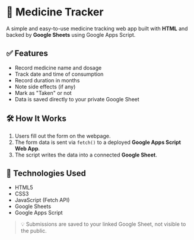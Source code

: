 # 💊 Medicine Tracker

A simple and easy-to-use medicine tracking web app built with **HTML** and backed by **Google Sheets** using Google Apps Script.

## ✅ Features

- Record medicine name and dosage  
- Track date and time of consumption  
- Record duration in months  
- Note side effects (if any)  
- Mark as "Taken" or not  
- Data is saved directly to your private Google Sheet

## 🛠️ How It Works

1. Users fill out the form on the webpage.
2. The form data is sent via `fetch()` to a deployed **Google Apps Script Web App**.
3. The script writes the data into a connected **Google Sheet**.

## 📁 Technologies Used

- HTML5
- CSS3
- JavaScript (Fetch API)
- Google Sheets
- Google Apps Script

> 💡 Submissions are saved to your linked Google Sheet, not visible to the public.
